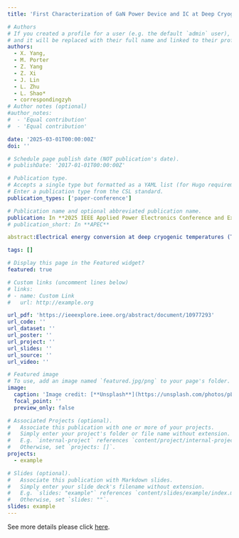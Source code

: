 ```yaml
---
title: 'First Characterization of GaN Power Device and IC at Deep Cryogenic Temperatures down to 100 mK'

# Authors
# If you created a profile for a user (e.g. the default `admin` user), write the username (folder name) here
# and it will be replaced with their full name and linked to their profile.
authors:
  - X. Yang,
  - M. Porter
  - Z. Yang
  - Z. Xi
  - J. Lin
  - L. Zhu
  - L. Shao*
  - correspondingzyh
# Author notes (optional)
#author_notes:
#  - 'Equal contribution'
#  - 'Equal contribution'

date: '2025-03-01T00:00:00Z'
doi: ''

# Schedule page publish date (NOT publication's date).
# publishDate: '2017-01-01T00:00:00Z'

# Publication type.
# Accepts a single type but formatted as a YAML list (for Hugo requirements).
# Enter a publication type from the CSL standard.
publication_types: ['paper-conference']

# Publication name and optional abbreviated publication name.
publication: In **2025 IEEE Applied Power Electronics Conference and Exposition (APEC)**, Mar. 2025
# publication_short: In **APEC**

abstract:Electrical energy conversion at deep cryogenic temperatures (T < 4.2 K) is desirable for space, quantum, and astronomical applications. However, the functionality of power semiconductors within this temperature range remains uncertain. Particularly, high-voltage or dynamic switching tests have not been reported for GaN devices below 77 K. For the first time, we evaluate the static and dynamic performances of discrete GaN HEMT and GaN power IC at temperatures as low as 100 mK. We employ a dilution refrigerator connected to a custom circuit setup that integrates double-pulse testing and dynamic on-resistance (RON) measurements. Key findings at temperatures below 1 K include: 1) GaN HEMTs maintain normally-off operation and high breakdown voltage; 2) discrete GaN HEMT and GaN power IC are both capable of hard switching under gate control; and 3) the dynamic RON are approximately ~4.5 times lower than at 295 K. These results pave the way for developing power converters operational at temperatures below the current boundaries.

tags: []

# Display this page in the Featured widget?
featured: true

# Custom links (uncomment lines below)
# links:
# - name: Custom Link
#   url: http://example.org

url_pdf: 'https://ieeexplore.ieee.org/abstract/document/10977293'
url_code: ''
url_dataset: ''
url_poster: ''
url_project: ''
url_slides: ''
url_source: ''
url_video: ''

# Featured image
# To use, add an image named `featured.jpg/png` to your page's folder.
image:
  caption: 'Image credit: [**Unsplash**](https://unsplash.com/photos/pLCdAaMFLTE)'
  focal_point: ''
  preview_only: false

# Associated Projects (optional).
#   Associate this publication with one or more of your projects.
#   Simply enter your project's folder or file name without extension.
#   E.g. `internal-project` references `content/project/internal-project/index.md`.
#   Otherwise, set `projects: []`.
projects:
  - example

# Slides (optional).
#   Associate this publication with Markdown slides.
#   Simply enter your slide deck's filename without extension.
#   E.g. `slides: "example"` references `content/slides/example/index.md`.
#   Otherwise, set `slides: ""`.
slides: example
---
```


See more details please click [here](https://ieeexplore.ieee.org/abstract/document/10977293).

